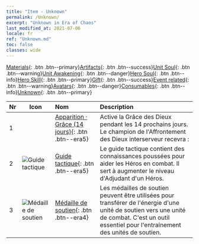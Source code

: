 ```yaml
---
title: "Item - Unknown"
permalink: /Unknown/
excerpt: "Unknown in Era of Chaos"
last_modified_at: 2021-07-06
locale: fr
ref: "Unknown.md"
toc: false
classes: wide
---
```

 [Materials](/ItemsFR/){: .btn .btn--primary}[Artifacts](/ItemsFR/Artifacts/){: .btn .btn--success}[Unit Soul](/ItemsFR/UnitSoul/){: .btn .btn--warning}[Unit Awakening](/ItemsFR/UnitAwakening/){: .btn .btn--danger}[Hero Soul](/ItemsFR/HeroSoul/){: .btn .btn--info}[Hero Skill](/ItemsFR/HeroSkill/){: .btn .btn--primary}[Gift](/ItemsFR/Gift/){: .btn .btn--success}[Event related](/ItemsFR/Events/){: .btn .btn--warning}[Avatars](/ItemsFR/Avatars/){: .btn .btn--danger}[Consumables](/ItemsFR/Consumables/){: .btn .btn--info}[Unknown](/ItemsFR/Unknown/){: .btn .btn--primary}

  | Nr | Icon |         Nom        |   Description     |
  |:---|------|:--------------------|:------------------|
  | 1 |  | [Apparition · Grâce (14 jours)](/ItemsFR/unk_2117/){: .btn .btn--era5} | Active la Grâce des Dieux pendant les 14 prochains jours. Le champion de l'Affrontement des Dieux interserveur recevra : |
  | 2 | ![Guide tactique](/images/t/i_994013.png) | [Guide tactique](/ItemsFR/unk_2115/){: .btn .btn--era5} | Le guide tactique contient des connaissances poussées pour aider les Héros en combat. Il sert à augmenter le niveau d'Adjudant d'un Héros. |
  | 3 | ![Médaille de soutien](/images/t/i_994011.png) | [Médaille de soutien](/ItemsFR/unk_2116/){: .btn .btn--era4} | Les médailles de soutien peuvent être utilisées pour transférer de l'énergie d'une unité de soutien vers une unité de combat. C'est un outil essentiel pour l'entraînement des unités de soutien. |
